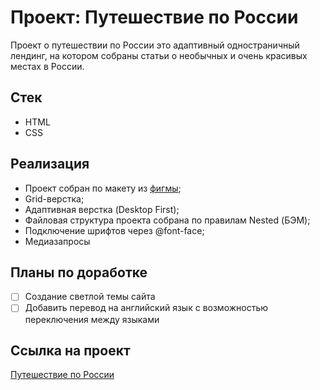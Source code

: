 # Проект: Путешествие по России

Проект о путешествии по России это адаптивный одностраничный лендинг, на котором собраны статьи о необычных и очень красивых местах в России. 

## Стек
+ HTML
+ CSS

## Реализация
+ Проект собран по макету из [фигмы](https://www.figma.com/file/5S2WSbEFL6awjVWJ0NWL8Q/Sprint-3_-Russia-_-desktop-mobile?node-id=28503%3A0);
+ Grid-верстка;
+ Адаптивная верстка (Desktop First);
+ Файловая структура проекта собрана по правилам Nested (БЭМ);
+ Подключение шрифтов через @font-face;
+ Медиазапросы

## Планы по доработке
- [ ] Создание светлой темы сайта
- [ ] Добавить перевод на английский язык с возможностью переключения между языками

## Cсылка на проект 

[Путешествие по России](https://delioncourts.github.io/russian-travel/)